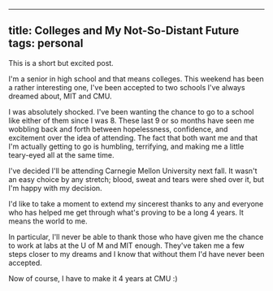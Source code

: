 ----
title: Colleges and My Not-So-Distant Future
tags: personal
----

This is a short but excited post.

I'm a senior in high school and that means colleges. This weekend has been
a rather interesting one, I've been accepted to two schools I've always
dreamed about, MIT and CMU.

I was absolutely shocked. I've been wanting the chance to go to a school
like either of them since I was 8. These last 9 or so months have seen me wobbling
back and forth between hopelessness, confidence, and excitement over the idea of attending.
The fact that both want me and that I'm actually getting to go is humbling, terrifying,
and making me a little teary-eyed all at the same time.

I've decided I'll be attending Carnegie Mellon University next fall. It
wasn't an easy choice by any stretch; blood, sweat and tears were shed over
it, but I'm happy with my decision.

I'd like to take a moment to extend my sincerest thanks to any and everyone
who has helped me get through what's proving to be a long 4 years. It means
the world to me.

In particular, I'll never be able to thank those who have
given me the chance to work at labs at the U of M and MIT enough. They've taken
me a few steps closer to my dreams and I know that without them I'd have
never been accepted.

Now of course, I have to make it 4 years at CMU :)
